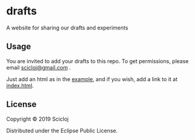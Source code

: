 # drafts
A website for sharing our drafts and experiments

## Usage

You are invited to add your drafts to this repo.
To get permissions, please email [scicloj@gmail.com](mailto:scicloj@gmail.com) .

Just add an html as in the [example](./example), and if you wish, add a link to it at [index.html](index.html).

## License

Copyright © 2019 Scicloj

Distributed under the Eclipse Public License.
